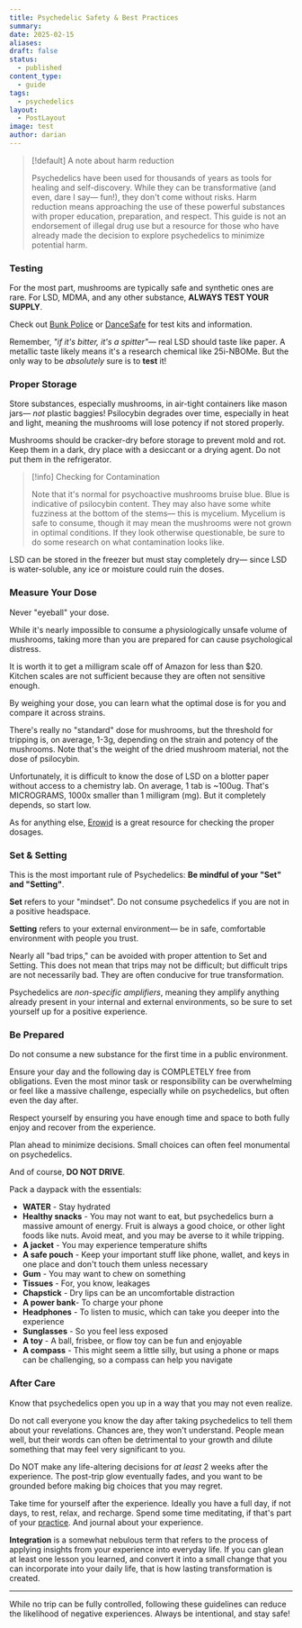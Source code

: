 ```yaml
---
title: Psychedelic Safety & Best Practices
summary: 
date: 2025-02-15
aliases: 
draft: false
status:
  - published
content_type:
  - guide
tags:
  - psychedelics
layout:
  - PostLayout
image: test
author: darian
---
```



> [!default] A note about harm reduction
> 
> Psychedelics have been used for thousands of years as tools for healing and self-discovery. While they can be transformative (and even, dare I say— fun!), they don't come without risks. Harm reduction means approaching the use of these powerful substances with proper education, preparation, and respect. This guide is not an endorsement of illegal drug use but a resource for those who have already made the decision to explore psychedelics to minimize potential harm. 

### Testing
For the most part, mushrooms are typically safe and synthetic ones are rare. For LSD, MDMA, and any other substance, **ALWAYS TEST YOUR SUPPLY**. 

Check out [Bunk Police](https://bunkpolice.com) or [DanceSafe](https://dancesafe.org) for test kits and information. 

Remember, _"if it's bitter, it's a spitter"_— real LSD should taste like paper. A metallic taste likely means it's a research chemical like 25i-NBOMe. But the only way to be _absolutely_ sure is to **test** it!

### Proper Storage
Store substances, especially mushrooms, in air-tight containers like mason jars— _not_ plastic baggies! Psilocybin degrades over time, especially in heat and light, meaning the mushrooms will lose potency if not stored properly. 

Mushrooms should be cracker-dry before storage to prevent mold and rot. Keep them in a dark, dry place with a desiccant or a drying agent. Do not put them in the refrigerator. 

> [!info] Checking for Contamination
> 
> Note that it's normal for psychoactive mushrooms bruise blue. Blue is indicative of psilocybin content. They may also have some white fuzziness at the bottom of the stems— this is mycelium. Mycelium is safe to consume, though it may mean the mushrooms were not grown in optimal conditions. If they look otherwise questionable, be sure to do some research on what contamination looks like. 

LSD can be stored in the freezer but must stay completely dry— since LSD is water-soluble, any ice or moisture could ruin the doses.

### Measure Your Dose 
Never "eyeball" your dose. 

While it's nearly impossible to consume a physiologically unsafe volume of mushrooms, taking more than you are prepared for can cause psychological distress. 

It is worth it to get a milligram scale off of Amazon for less than $20. Kitchen scales are not sufficient because they are often not sensitive enough. 

By weighing your dose, you can learn what the optimal dose is for you and compare it across strains. 

There's really no "standard" dose for mushrooms, but the threshold for tripping is, on average, 1-3g, depending on the strain and potency of the mushrooms. Note that's the weight of the dried mushroom material, not the dose of psilocybin. 

Unfortunately, it is difficult to know the dose of LSD on a blotter paper without access to a chemistry lab. On average, 1 tab is ~100ug. That's MICROGRAMS, 1000x smaller than 1 milligram (mg). But it completely depends, so start low. 

As for anything else, [Erowid](https://www.erowid.org/) is a great resource for checking the proper dosages. 

### Set & Setting
This is the most important rule of Psychedelics: **Be mindful of your "Set" and "Setting"**. 

**Set** refers to your "mindset". Do not consume psychedelics if you are not in a positive headspace. 

**Setting** refers to your external environment— be in safe, comfortable environment with people you trust. 

Nearly all "bad trips," can be avoided with proper attention to Set and Setting. This does not mean that trips may not be difficult; but difficult trips are not necessarily bad. They are often conducive for true transformation. 

Psychedelics are _non-specific amplifiers_, meaning they amplify anything already present in your internal and external environments, so be sure to set yourself up for a positive experience. 

### Be Prepared
Do not consume a new substance for the first time in a public environment. 

Ensure your day and the following day is COMPLETELY free from obligations. Even the most minor task or responsibility can be overwhelming or feel like a massive challenge, especially while on psychedelics, but often even the day after. 

Respect yourself by ensuring you have enough time and space to both fully enjoy and recover from the experience. 

Plan ahead to minimize decisions. Small choices can often feel monumental on psychedelics. 

And of course, **DO NOT DRIVE**.

Pack a daypack with the essentials: 

* **WATER** - Stay hydrated
* **Healthy snacks** - You may not want to eat, but psychedelics burn a massive amount of energy. Fruit is always a good choice, or other light foods like nuts. Avoid meat, and you may be averse to it while tripping. 
* **A jacket** - You may experience temperature shifts 
* **A safe pouch** - Keep your important stuff like phone, wallet, and keys in one place and don't touch them unless necessary 
* **Gum** - You may want to chew on something
* **Tissues** - For, you know, leakages
* **Chapstick** - Dry lips can be an uncomfortable distraction 
* **A power bank**- To charge your phone
* **Headphones** - To listen to music, which can take you deeper into the experience 
* **Sunglasses** - So you feel less exposed 
* **A toy** - A ball, frisbee, or flow toy can be fun and enjoyable 
* **A compass** - This might seem a little silly, but using a phone or maps can be challenging, so a compass can help you navigate 


### After Care
Know that psychedelics open you up in a way that you may not even realize. 

Do not call everyone you know the day after taking psychedelics to tell them about your revelations. Chances are, they won't understand. People mean well, but their words can often be detrimental to your growth and dilute something that may feel very significant to you. 

Do NOT make any life-altering decisions for _at least_ 2 weeks after the experience. The post-trip glow eventually fades, and you want to be grounded before making big choices that you may regret. 

Take time for yourself after the experience. Ideally you have a full day, if not days, to rest, relax, and recharge. Spend some time meditating, if that's part of your [practice](/practice). And journal about your experience. 

**Integration** is a somewhat nebulous term that refers to the process of applying insights from your experience into everyday life. If you can glean at least one lesson you learned, and convert it into a small change that you can incorporate into your daily life, that is how lasting transformation is created. 
  

- - -

While no trip can be fully controlled, following these guidelines can reduce the likelihood of negative experiences. Always be intentional, and <span className="bold-underline">stay safe</span>!